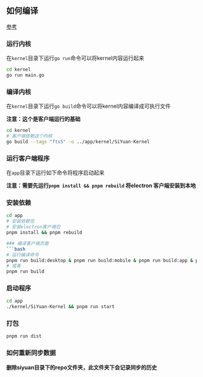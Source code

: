 ## 如何编译

[参考](./.github/CONTRIBUTING_zh_CN.md)
### 运行内核
在`kernel`目录下运行`go run`命令可以将kernel内容运行起来
``` bash
cd kernel
go run main.go
```

### 编译内核
在`kernel`目录下运行`go build`命令可以将kernel内容编译成可执行文件

**注意：这个是客户端运行的基础**
``` bash
cd kernel
# 客户端依赖这个内核
go build --tags "fts5" -o ../app/kernel/SiYuan-Kernel
```

### 运行客户端程序
在`app`目录下运行如下命令将程序启动起来

**注意：需要先运行`pnpm install && pnpm rebuild` 将electron 客户端安装到本地**

### 安装依赖
``` bash
cd app
# 安装依赖包
# 安装electron客户端包
pnpm install && pnpm rebuild

### 编译客户端页面
```bash
# 运行编译命令
pnpm run build:desktop & pnpm run build:mobile & pnpm run build:app & pnpm run build:export
# 或者
pnpm run build
```

### 启动程序
```bash
cd app
./kernel/SiYuan-Kernel && pnpm run start
```


### 打包
```bash
pnpm run dist
```


### 如何重新同步数据

**删除siyuan目录下的repo文件夹，此文件夹下会记录同步的历史**
